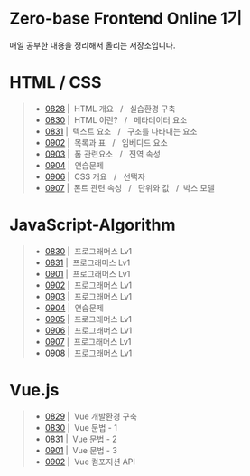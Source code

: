 # Zero-base Frontend Online 1기
매일 공부한 내용을 정리해서 올리는 저장소입니다. <Br>
# HTML / CSS
> - [0828](./Html/0828.md) | &nbsp;HTML 개요 &nbsp; / &nbsp; 실습환경 구축
> - [0830](./Html/0830.md) | &nbsp;HTML 이란? &nbsp; / &nbsp; 메타데이터 요소
> - [0831](./Html/0831.md) | &nbsp;텍스트 요소 &nbsp; / &nbsp; 구조를 나타내는 요소
> - [0902](./Html/0902.md) | &nbsp;목록과 표 &nbsp; / &nbsp; 임베디드 요소
> - [0903](./Html/0903.md) | &nbsp;폼 관련요소 &nbsp; / &nbsp; 전역 속성
> - [0904](./Html/0904.md) | &nbsp;연습문제
> - [0906](./Html/0906.md) | &nbsp;CSS 개요 &nbsp; / &nbsp; 선택자
> - [0907](./Html/0907.md) | &nbsp;폰트 관련 속성 &nbsp; / &nbsp; 단위와 값 &nbsp; / &nbsp;박스 모델
# JavaScript-Algorithm
> - <a href='https://github.com/ysh2987/JavaScript-Algorithm/blob/master/README/0830.md'>0830</a> | &nbsp;프로그래머스 Lv1 
> - <a href='https://github.com/ysh2987/JavaScript-Algorithm/blob/master/README/0831.md'>0831</a> | &nbsp;프로그래머스 Lv1 
> - <a href='https://github.com/ysh2987/JavaScript-Algorithm/blob/master/README/0901.md'>0901</a> | &nbsp;프로그래머스 Lv1 
> - <a href='https://github.com/ysh2987/JavaScript-Algorithm/blob/master/README/0902.md'>0902</a> | &nbsp;프로그래머스 Lv1 
> - <a href='https://github.com/ysh2987/JavaScript-Algorithm/blob/master/README/0903.md'>0903</a> | &nbsp;프로그래머스 Lv1 
> - <a href='https://github.com/ysh2987/JavaScript-Algorithm/blob/master/README/0904.md'>0904</a> | &nbsp;연습문제
> - <a href='https://github.com/ysh2987/JavaScript-Algorithm/blob/master/README/0905.md'>0905</a> | &nbsp;프로그래머스 Lv1 
> - <a href='https://github.com/ysh2987/JavaScript-Algorithm/blob/master/README/0906.md'>0906</a> | &nbsp;프로그래머스 Lv1 
> - <a href='https://github.com/ysh2987/JavaScript-Algorithm/blob/master/README/0907.md'>0907</a> | &nbsp;프로그래머스 Lv1 
> - <a href='https://github.com/ysh2987/JavaScript-Algorithm/blob/master/README/0908.md'>0908</a> | &nbsp;프로그래머스 Lv1 
# Vue.js
> - <a href='https://github.com/ysh2987/Vue.js/blob/master/README/0829.md'>0829</a> | &nbsp;Vue 개발환경 구축
> - <a href='https://github.com/ysh2987/Vue.js/blob/master/README/0830.md'>0830</a> | &nbsp;Vue 문법 - 1
> - <a href='https://github.com/ysh2987/Vue.js/blob/master/README/0831.md'>0831</a> | &nbsp;Vue 문법 - 2
> - <a href='https://github.com/ysh2987/Vue.js/blob/master/README/0901.md'>0901</a> | &nbsp;Vue 문법 - 3
> - <a href='https://github.com/ysh2987/Vue.js/blob/master/README/0902.md'>0902</a> | &nbsp;Vue 컴포지션 API